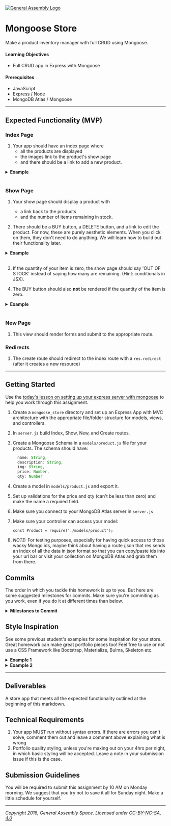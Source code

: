 [![General Assembly Logo](https://camo.githubusercontent.com/1a91b05b8f4d44b5bbfb83abac2b0996d8e26c92/687474703a2f2f692e696d6775722e636f6d2f6b6538555354712e706e67)](https://generalassemb.ly)

# Mongoose Store

Make a product inventory manager with full CRUD using Mongoose.

#### Learning Objectives

- Full CRUD app in Express with Mongoose

#### Prerequisites

- JavaScript 
- Express / Node 
- MongoDB Atlas / Mongoose 

---

## Expected Functionality (MVP)

### Index Page 

1. Your app should have an index page where
	- all the products are displayed
	- the images link to the product's show page
	- and there should be a link to add a new product.

<details><summary><strong>Example</strong></summary>
<img src="https://i.imgur.com/CRJd6Hg.png">
</details>
<br>

### Show Page 

1. Your show page should display a product with
	- a link back to the products
	- and the number of items remaining in stock.
	
2. There should be a BUY button, a DELETE button, and a link to edit the product. For now, these are purely aesthetic elements. When you click on them, they don't need to do anything. We will learn how to build out their functionality later.

<details><summary><strong>Example</strong></summary>
<img src="https://i.imgur.com/sp9DGtd.png">
</details>
<br>

3. If the quantity of your item is zero, the show page should say 'OUT OF STOCK' instead of saying how many are remaining. (Hint: conditionals in JSX).


4. The BUY button should also **not** be rendered if the quantity of the item is zero.

<details><summary><strong>Example</strong></summary>
<img src="https://i.imgur.com/5FZKyly.png">
</details>
<br>

### New Page

1. This view should render forms and submit to the appropriate route.

### Redirects 

1. The create route should redirect to the index route with a `res.redirect` (after it creates a new resource)

---

## Getting Started

Use the [today's lesson on setting up your express server with mongoose](https://git.generalassemb.ly/SEIR-Margaret/express-crud-fruits) to help you work through this assignment.

1. Create a `mongoose_store` directory and set up an Express App with MVC architecture with the appropriate file/folder structure for models, views, and controllers.

1. In `server.js` build Index, Show, New, and Create routes.

1. Create a Mongoose Schema in a `models/product.js` file for your products. The schema should have:

	```js
	  name: String,
	  description: String,
	  img: String,
	  price: Number,
	  qty: Number
	```

1. Create a model in  `models/product.js` and export it.

1. Set up validations for the price and qty (can't be less than zero) and make the name a required field.

1. Make sure you connect to your MongoDB Atlas server in `server.js`

1. Make sure your controller can access your model:

	`const Product = require('./models/product');`

1. _NOTE:_ For testing purposes, especially for having quick access to those wacky Mongo ids, maybe think about having a route /json that res.sends an index of all the data in json format so that you can copy/paste ids into your url bar or visit your collection on MongoDB Atlas and grab them from there.

</details>

## Commits 

The order in which you tackle this homework is up to you. But here are some suggested milestones for commits. Make sure you're commiting as you work, even if you do it at different times than below. 

<details><summary><strong>Milestones to Commit</strong></summary>

<hr>

**Index - Commit your work** <br>
The commit message should read: <br>
"Index working"
<hr>

<hr>

**Show - Commit your work** <br>
The commit message should read: <br>
"Show working"
<hr>

<hr>

**Create route - Commit your work** <br>
The commit message should read: <br>
"Create working"

<hr>

<hr>

**CSS - Commit your work** <br>
The commit message should read: <br>
"App has style"
<hr>

</details>

## Style Inspiration 

See some previous student's examples for some inspiration for your store. Great homework can make great portfolio pieces too! Feel free to use or not use a CSS Framework like Bootstrap, Materialize, Bulma, Skeleton etc. 

<details><summary><strong>Example 1</strong></summary>
<img src="https://user-images.githubusercontent.com/17508245/28861521-1d513946-7716-11e7-8bed-fe1194f73a2d.png">
</details>

<details><summary><strong>Example 2</strong></summary>
<img src="https://user-images.githubusercontent.com/29133264/28857343-c3c537e6-76fd-11e7-8104-5ea76de35113.png">
</details>

---

## Deliverables

A store app that meets all the expected functionality outlined at the beginning of this markdown. 

## Technical Requirements

1. Your app MUST run without syntax errors. If there are errors you can't solve, comment them out and leave a comment above explaining what is wrong
1. Portfolio quality styling, unless you're maxing out on your 4hrs per night, in which basic styling will be accepted. Leave a note in your submission issue if this is the case. 

## Submission Guidelines

You will be required to submit this assignment by 10 AM on Monday morning. We suggest that you try not to save it all for Sunday night. Make a little schedule for yourself. 

---

*Copyright 2018, General Assembly Space. Licensed under [CC-BY-NC-SA, 4.0](https://creativecommons.org/licenses/by-nc-sa/4.0/)*